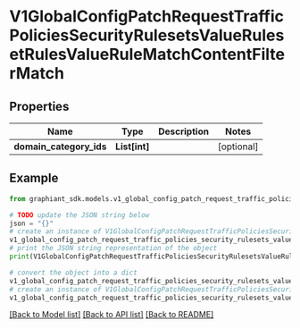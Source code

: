 # V1GlobalConfigPatchRequestTrafficPoliciesSecurityRulesetsValueRulesetRulesValueRuleMatchContentFilterMatch


## Properties

Name | Type | Description | Notes
------------ | ------------- | ------------- | -------------
**domain_category_ids** | **List[int]** |  | [optional] 

## Example

```python
from graphiant_sdk.models.v1_global_config_patch_request_traffic_policies_security_rulesets_value_ruleset_rules_value_rule_match_content_filter_match import V1GlobalConfigPatchRequestTrafficPoliciesSecurityRulesetsValueRulesetRulesValueRuleMatchContentFilterMatch

# TODO update the JSON string below
json = "{}"
# create an instance of V1GlobalConfigPatchRequestTrafficPoliciesSecurityRulesetsValueRulesetRulesValueRuleMatchContentFilterMatch from a JSON string
v1_global_config_patch_request_traffic_policies_security_rulesets_value_ruleset_rules_value_rule_match_content_filter_match_instance = V1GlobalConfigPatchRequestTrafficPoliciesSecurityRulesetsValueRulesetRulesValueRuleMatchContentFilterMatch.from_json(json)
# print the JSON string representation of the object
print(V1GlobalConfigPatchRequestTrafficPoliciesSecurityRulesetsValueRulesetRulesValueRuleMatchContentFilterMatch.to_json())

# convert the object into a dict
v1_global_config_patch_request_traffic_policies_security_rulesets_value_ruleset_rules_value_rule_match_content_filter_match_dict = v1_global_config_patch_request_traffic_policies_security_rulesets_value_ruleset_rules_value_rule_match_content_filter_match_instance.to_dict()
# create an instance of V1GlobalConfigPatchRequestTrafficPoliciesSecurityRulesetsValueRulesetRulesValueRuleMatchContentFilterMatch from a dict
v1_global_config_patch_request_traffic_policies_security_rulesets_value_ruleset_rules_value_rule_match_content_filter_match_from_dict = V1GlobalConfigPatchRequestTrafficPoliciesSecurityRulesetsValueRulesetRulesValueRuleMatchContentFilterMatch.from_dict(v1_global_config_patch_request_traffic_policies_security_rulesets_value_ruleset_rules_value_rule_match_content_filter_match_dict)
```
[[Back to Model list]](../README.md#documentation-for-models) [[Back to API list]](../README.md#documentation-for-api-endpoints) [[Back to README]](../README.md)


